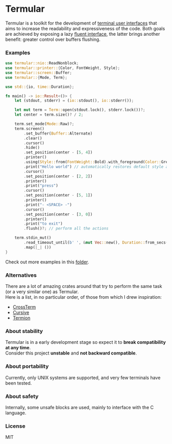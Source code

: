 # Termular

Termular is a toolkit for the development of [terminal user interfaces](https://en.wikipedia.org/w/index.php?title=Text-based_user_interface&oldid=1067654771) that aims to increase the readability and expressiveness of the code. Both goals are achieved by exposing a lazy [fluent interface](https://en.wikipedia.org/w/index.php?title=Fluent_interface&oldid=1092445824), the latter brings another benefit: greater control over buffers flushing.

### Examples

```Rust
use termular::nio::ReadNonblock;
use termular::printer::{Color, FontWeight, Style};
use termular::screen::Buffer;
use termular::{Mode, Term};

use std::{io, time::Duration};

fn main() -> io::Result<()> {
    let (stdout, stderr) = (io::stdout(), io::stderr());

    let mut term = Term::open(stdout.lock(), stderr.lock())?;
    let center = term.size()? / 2;

    term.set_mode(Mode::Raw)?;
    term.screen()
        .set_buffer(Buffer::Alternate)
        .clear()
        .cursor()
        .hide()
        .set_position(center - [5, 4])
        .printer()
        .using(Style::from(FontWeight::Bold).with_foreground(Color::Green))
        .print("Hello world") // automatically restores default style after printing
        .cursor()
        .set_position(center - [2, 2])
        .printer()
        .print("press")
        .cursor()
        .set_position(center - [5, 1])
        .printer()
        .print("- <SPACE> -")
        .cursor()
        .set_position(center - [3, 0])
        .printer()
        .print("to exit")
        .flush()?; // perform all the actions

    term.stdin_mut()
        .read_timeout_until(b' ', &mut Vec::new(), Duration::from_secs(30))
        .map(|_| ())
}
```

Check out more examples in this [folder](https://github.com/daddinuz/termular/tree/main/examples).

### Alternatives

There are a lot of amazing crates around that try to perform the same task (or a very similar one) as Termular.  
Here is a list, in no particular order, of those from which I drew inspiration:
- [CrossTerm](https://github.com/crossterm-rs/crossterm)
- [Cursive](https://github.com/gyscos/cursive)
- [Termion](https://github.com/redox-os/termion)

### About stability

Termular is in a early development stage so expect it to **break compatibility at any time**.  
Consider this project **unstable** and **not backward compatible**.

### About portability

Currently, only UNIX systems are supported, and very few terminals have been tested.

### About safety

Internally, some unsafe blocks are used, mainly to interface with the C language.

### License

MIT
